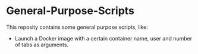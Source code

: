 # General-Purpose-Scripts

This reposity contains some general purpose scripts, like:

* Launch a Docker image with a certain container name, user and number of tabs as arguments.
